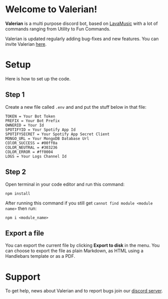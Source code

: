 ﻿# Welcome to Valerian!

**Valerian** is a multi purpose discord bot, based on [LavaMusic](https://github.com/brblacky/lavamusic) with a lot of commands ranging from Utility to Fun Commands.

Valerian is updated regularly adding bug-fixes and new features. You can invite Valerian [here](https://discord.com/api/oauth2/authorize?client_id=810856860751495198&userPermss=8&scope=applications.commands%20bot).


# Setup

Here is how to set up the code.
 

## Step 1

Create a new file called `.env` and and put the stuff below in that file:
```
TOKEN = Your Bot Token
PREFIX = Your Bot Prefix
OWNERID = Your Id
SPOTIFYID = Your Spotify App Id
SPOTIFYSECRET = Your Spotify App Secret Client
MONGO_URL = Your MongoDB Database Url
COlOR_SUCCESS = #00ff0a
COLOR_NEUTRAL = #303236
COLOR_ERROR = #ff0004
LOGS = Your Logs Channel Id
```

## Step 2

Open terminal in your code editor and run this command:
```
npm install
```
After running this command if you still get `cannot find module <module name>` then run:
```
npm i <module_name>
```

## Export a file

You can export the current file by clicking **Export to disk** in the menu. You can choose to export the file as plain Markdown, as HTML using a Handlebars template or as a PDF.


# Support

To get help, news about Valerian and to report bugs join our [discord server](https://discord.gg/nmfrhCWzkA).
